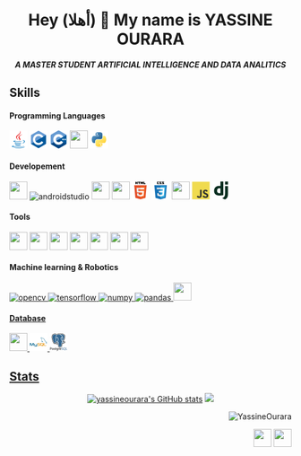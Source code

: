 
<h1 align="center"> Hey (أهلا) 👋 My name is YASSINE OURARA </h1>

<!--
**YassineOurara/YassineOurara** is a ✨ _special_ ✨ repository because its `README.md` (this file) appears on your GitHub profile.

Here are some ideas to get you started:

- 🔭 I’m currently working on ...
- 🌱 I’m currently learning ...
- 👯 I’m looking to collaborate on ...
- 🤔 I’m looking for help with ...
- 💬 Ask me about ...
- 📫 How to reach me: ...
- 😄 Pronouns: ...
- ⚡ Fun fact: ...
-->
<h5 align="center"> A MASTER STUDENT ARTIFICIAL INTELLIGENCE AND DATA ANALITICS </h5>

## Skills 
   <h4 align="left">Programming Languages</h4>
<p align="left"> 
<img src="https://raw.githubusercontent.com/devicons/devicon/master/icons/java/java-original.svg" width="32" height="32" />
<img src="https://raw.githubusercontent.com/devicons/devicon/master/icons/c/c-original.svg" width="32" height="32" />
   <img src="https://raw.githubusercontent.com/devicons/devicon/master/icons/cplusplus/cplusplus-original.svg" width="32" height="32" />
   <img src="https://user-images.githubusercontent.com/25181517/121405384-444d7300-c95d-11eb-959f-913020d3bf90.png" width="32" height="32" />
<img src="https://raw.githubusercontent.com/devicons/devicon/master/icons/python/python-original.svg" width="32" height="32" />
</p>

   <h4 align="left">Developement</h4>
   <p align="left"> 
   <img src="https://user-images.githubusercontent.com/25181517/192108372-f71d70ac-7ae6-4c0d-8395-51d8870c2ef0.png" width="32" height="32" />
      <img src="https://user-images.githubusercontent.com/25181517/117269608-b7dcfb80-ae58-11eb-8e66-6cc8753553f0.png" alt="androidstudio" width="40" height="40"/> 
      <img src="https://user-images.githubusercontent.com/25181517/186150365-da1eccce-6201-487c-8649-45e9e99435fd.png" width="32" height="32" />
   <img src="https://user-images.githubusercontent.com/25181517/183898054-b3d693d4-dafb-4808-a509-bab54cf5de34.png" width="32" height="32" />
<img src="https://raw.githubusercontent.com/devicons/devicon/master/icons/html5/html5-original-wordmark.svg" width="32" height="32" />
   <img src="https://raw.githubusercontent.com/devicons/devicon/master/icons/css3/css3-original-wordmark.svg" width="32" height="32" />
      <img src="https://user-images.githubusercontent.com/25181517/183570228-6a040b9f-3ddf-47a2-a201-743121dac664.png" width="32" height="32" />
<img src="https://raw.githubusercontent.com/devicons/devicon/master/icons/javascript/javascript-original.svg" width="32" height="32" />
<img src="https://raw.githubusercontent.com/devicons/devicon/master/icons/django/django-plain.svg" width="32" height="32" /></p>
   <h4 align="left">Tools</h4>
   <p align="left"> 
   <img src="https://user-images.githubusercontent.com/25181517/192108889-232b3431-a585-4b36-a62d-9078bd3641d9.png" width="32" height="32" />
   <img src="https://user-images.githubusercontent.com/25181517/192108890-200809d1-439c-4e23-90d3-b090cf9a4eea.png" width="32" height="32" />
   <img src="https://user-images.githubusercontent.com/25181517/192108895-20dc3343-43e3-4a54-a90e-13a4abbc57b9.png" width="32" height="32" />
   <img src="https://user-images.githubusercontent.com/25181517/192108891-d86b6220-e232-423a-bf5f-90903e6887c3.png" width="32" height="32" />
   <img src="https://user-images.githubusercontent.com/25181517/192108892-6e9b5cdf-4e35-4a70-ad9a-801a93a07c1c.png" width="32" height="32" />
   <img src="https://user-images.githubusercontent.com/25181517/183914128-3fc88b4a-4ac1-40e6-9443-9a30182379b7.png" width="32" height="32" />
   <img src="https://user-images.githubusercontent.com/25181517/190887576-6653f877-8439-4521-82f3-403086ead892.png" width="32" height="32" />
   </p>
<h4 align="left">Machine learning & Robotics</h4>
<a href="https://opencv.org/" target="_blank" rel="noreferrer"> <img src="https://cdn.jsdelivr.net/gh/devicons/devicon/icons/opencv/opencv-original-wordmark.svg" alt="opencv" width="40" height="40"/> </a>
<a href="https://www.tensorflow.org/" target="_blank" rel="noreferrer"> 
 <img src="https://cdn.jsdelivr.net/gh/devicons/devicon/icons/tensorflow/tensorflow-original.svg" alt="tensorflow" width="40" height="40"/> </a>
 <a href="https://numpy.org/" target="_blank" rel="noreferrer"> <img src="https://cdn.jsdelivr.net/gh/devicons/devicon/icons/numpy/numpy-original.svg"  alt="numpy" width="40" height="40"/> </a>
<a href="https://pandas.pydata.org/" target="_blank" rel="noreferrer"> <img src="https://cdn.jsdelivr.net/gh/devicons/devicon/icons/pandas/pandas-original.svg" alt="pandas" width="40" height="40"/>
<img src="https://cdn.worldvectorlogo.com/logos/arduino-1.svg" width="32" height="32" />

   <h4 align="left">Database</h4>
 <p align="left"> 
<img src="https://user-images.githubusercontent.com/25181517/117208736-bdedc080-adf5-11eb-912f-61c7d43705f6.png" width="32" height="32" />
<img src="https://raw.githubusercontent.com/devicons/devicon/master/icons/mysql/mysql-original-wordmark.svg" width="32" height="32" />
<img src="https://raw.githubusercontent.com/devicons/devicon/master/icons/postgresql/postgresql-original-wordmark.svg" width="32" height="32" /></p>



## Stats

<p align="center">
<a href="http://www.github.com/yassineourara"><img src="https://github-readme-stats.vercel.app/api?username=yassineourara&show_icons=true&hide=&count_private=true&title_color=000000&text_color=6A6A6A&icon_color=000000&bg_color=bbbbbb&hide_border=true&show_icons=true" alt="yassineourara's GitHub stats" /></a>
<a href="http://www.github.com/yassineourara"><img src="https://github-readme-streak-stats.herokuapp.com/?user=yassineourara&stroke=000000&background=bbbbbb&ring=ff8c02&fire=FE9200&currStreakNum=000000&currStreakLabel=FE9200&sideNums=000000&sideLabels=474747&dates=474747&hide_border=true" /></a>
</p>

<p align="right"> <img src="https://komarev.com/ghpvc/?username=YassineOurarai&label=Profile%20views&color=000000&style=flat" alt="YassineOurara" /> </p>
 <p align="right"> 
<!-- <a href="https://www.facebook.com/ya.ourara" target="_blank" rel="noreferrer"><img src="https://raw.githubusercontent.com/danielcranney/readme-generator/main/public/icons/socials/facebook.svg" width="32" height="32" /></a>
<a href="https://www.instagram.com/_don.yassine" target="_blank" rel="noreferrer"><img src="https://raw.githubusercontent.com/danielcranney/readme-generator/main/public/icons/socials/instagram.svg" width="32" height="32" /></a> -->
<a href="https://twitter.com/YassineOurara1" target="blank"><img align="center" src="https://raw.githubusercontent.com/rahuldkjain/github-profile-readme-generator/master/src/images/icons/Social/twitter.svg" height="32" width="32" /></a>
<a href="https://www.linkedin.com/in/yassine-ourara/" target="blank"><img align="center" src="https://raw.githubusercontent.com/rahuldkjain/github-profile-readme-generator/master/src/images/icons/Social/linked-in-alt.svg" height="32" width="32" /></a> 
</p>

